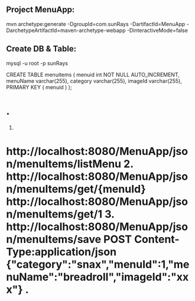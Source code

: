 Project MenuApp:
-----------------
mvn archetype:generate -DgroupId=com.sunRays -DartifactId=MenuApp -DarchetypeArtifactId=maven-archetype-webapp -DinteractiveMode=false


Create DB & Table:
------------------
mysql -u root -p sunRays <Enter>

CREATE TABLE menuitems
(
menuid int NOT NULL AUTO_INCREMENT,
menuName varchar(255),
category varchar(255),
imageId varchar(255),
PRIMARY KEY ( menuid )
);




.
==========================================================================================================================
1.
http://localhost:8080/MenuApp/json/menuItems/listMenu
2.
http://localhost:8080/MenuApp/json/menuItems/get/{menuId}
http://localhost:8080/MenuApp/json/menuItems/get/1
3.
http://localhost:8080/MenuApp/json/menuItems/save
POST
Content-Type:application/json
{"category":"snax","menuId":1,"menuName":"breadroll","imageId":"xxx"}
.
==========================================================================================================================